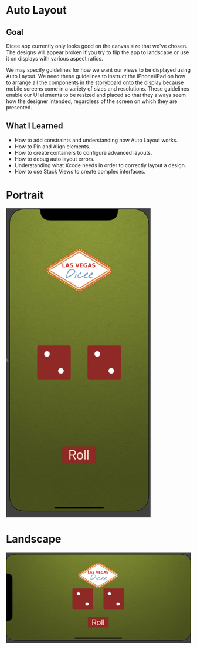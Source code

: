 # Auto Layout 

## Goal 
Dicee app currently only looks good on the canvas size that we've chosen. The designs will appear broken if you try to flip the app to landscape or use it on displays with various aspect ratios.

We may specify guidelines for how we want our views to be displayed using Auto Layout. We need these guidelines to instruct the iPhone/iPad on how to arrange all the components in the storyboard onto the display because mobile screens come in a variety of sizes and resolutions. These guidelines enable our UI elements to be resized and placed so that they always seem how the designer intended, regardless of the screen on which they are presented.

## What I Learned

* How to add constraints and understanding how Auto Layout works.
* How to Pin and Align elements.
* How to create containers to configure advanced layouts.
* How to debug auto layout errors.
* Understanding what Xcode needs in order to correctly layout a design.
* How to use Stack Views to create complex interfaces.

# Portrait
![Alt text](documentation/auto_layout_dice.png)

# Landscape
![Alt text](documentation/auto_layout_dice_rotate.png)
